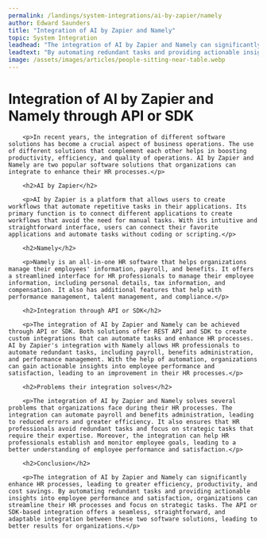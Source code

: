 ```yaml
---
permalink: /landings/system-integrations/ai-by-zapier/namely
author: Edward Saunders
title: "Integration of AI by Zapier and Namely"
topic: System Integration
leadhead: "The integration of AI by Zapier and Namely can significantly enhance HR processes, leading to greater efficiency, productivity, and cost savings"
leadtext: "By automating redundant tasks and providing actionable insights into employee performance and satisfaction, organizations can streamline their HR processes and focus on strategic tasks. The API or SDK-based integration offers a seamless, straightforward, and adaptable integration between these two software solutions, leading to better results for organizations."
image: /assets/images/articles/people-sitting-near-table.webp
---
```

<div class="arttext">        <h1>Integration of AI by Zapier and Namely through API or SDK</h1>

        <p>In recent years, the integration of different software solutions has become a crucial aspect of business operations. The use of different solutions that complement each other helps in boosting productivity, efficiency, and quality of operations. AI by Zapier and Namely are two popular software solutions that organizations can integrate to enhance their HR processes.</p>

        <h2>AI by Zapier</h2>

        <p>AI by Zapier is a platform that allows users to create workflows that automate repetitive tasks in their applications. Its primary function is to connect different applications to create workflows that avoid the need for manual tasks. With its intuitive and straightforward interface, users can connect their favorite applications and automate tasks without coding or scripting.</p>

        <h2>Namely</h2>

        <p>Namely is an all-in-one HR software that helps organizations manage their employees' information, payroll, and benefits. It offers a streamlined interface for HR professionals to manage their employee information, including personal details, tax information, and compensation. It also has additional features that help with performance management, talent management, and compliance.</p>

        <h2>Integration through API or SDK</h2>

        <p>The integration of AI by Zapier and Namely can be achieved through API or SDK. Both solutions offer REST API and SDK to create custom integrations that can automate tasks and enhance HR processes. AI by Zapier's integration with Namely allows HR professionals to automate redundant tasks, including payroll, benefits administration, and performance management. With the help of automation, organizations can gain actionable insights into employee performance and satisfaction, leading to an improvement in their HR processes.</p>

        <h2>Problems their integration solves</h2>

        <p>The integration of AI by Zapier and Namely solves several problems that organizations face during their HR processes. The integration can automate payroll and benefits administration, leading to reduced errors and greater efficiency. It also ensures that HR professionals avoid redundant tasks and focus on strategic tasks that require their expertise. Moreover, the integration can help HR professionals establish and monitor employee goals, leading to a better understanding of employee performance and satisfaction.</p>

        <h2>Conclusion</h2>

        <p>The integration of AI by Zapier and Namely can significantly enhance HR processes, leading to greater efficiency, productivity, and cost savings. By automating redundant tasks and providing actionable insights into employee performance and satisfaction, organizations can streamline their HR processes and focus on strategic tasks. The API or SDK-based integration offers a seamless, straightforward, and adaptable integration between these two software solutions, leading to better results for organizations.</p>

</div>